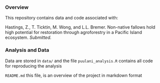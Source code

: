 ### Overview
This repository contains data and code associated with:

Hastings, Z., T. Ticktin, M. Wong, and L.L. Bremer. Non-native fallows hold high potential for restoration through agroforestry in a Pacific Island ecosystem. *Submitted.*


### Analysis and Data
Data are stored in `data/` and the file `puulani_analysis.R` contains all code for reproducing the analysis

`README.md` this file, is an overview of the project in markdown format
